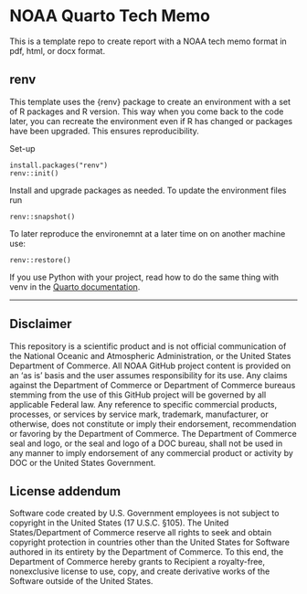 # NOAA Quarto Tech Memo

This is a template repo to create report with a NOAA tech memo format in pdf, html, or docx format.

## renv

This template uses the {renv} package to create an environment with a set of R packages and R version. This way when you come back to the code later, you can recreate the environment even if R has changed or packages have been upgraded. This ensures reproducibility.

Set-up
```
install.packages("renv")
renv::init()
```
Install and upgrade packages as needed. To update the environment files run
```
renv::snapshot()
```
To later reproduce the environemnt at a later time on on another machine use:
```
renv::restore()
```

If you use Python with your project, read how to do the same thing with venv in the [Quarto documentation](https://quarto.org/docs/projects/virtual-environments.html).

<hr>

## Disclaimer

This repository is a scientific product and is not official communication of the National Oceanic and Atmospheric Administration, or the United States Department of Commerce. All NOAA GitHub project content is provided on an ‘as is’ basis and the user assumes responsibility for its use. Any claims against the Department of Commerce or Department of Commerce bureaus stemming from the use of this GitHub project will be governed by all applicable Federal law. Any reference to specific commercial products, processes, or services by service mark, trademark, manufacturer, or otherwise, does not constitute or imply their endorsement, recommendation or favoring by the Department of Commerce. The Department of Commerce seal and logo, or the seal and logo of a DOC bureau, shall not be used in any manner to imply endorsement of any commercial product or activity by DOC or the United States Government.


## License addendum

Software code created by U.S. Government employees is not subject to copyright in the United States (17 U.S.C. §105). The United States/Department of Commerce reserve all rights to seek and obtain copyright protection in countries other than the United States for Software authored in its entirety by the Department of Commerce. To this end, the Department of Commerce hereby grants to Recipient a royalty-free, nonexclusive license to use, copy, and create derivative works of the Software outside of the United States.
